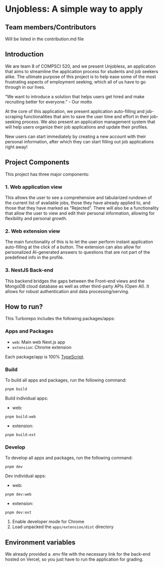 # Unjobless: A simple way to apply

## Team members/Contributors

Will be listed in the contribution.md file

## Introduction

We are team 8 of COMPSCI 520, and we present Unjobless, an application that aims to streamline the application process for students and job seekers alike. The ultimate purpose of this project is to help ease some of the most frustrating aspects of employment seeking, which all of us have to go through in our lives. 

“We want to introduce a solution that
helps users get hired and make
recruiting better for everyone.” - Our motto


At the core of this application, we present application auto-filling and job-scraping functionalities that aim to save the user time and effort in their job-seeking process. We also present an application management system that will help users organize their job applications and update their profiles. 

New users can start immediately by creating a new account with their personal information, after which they can start filling out job applications right away!

## Project Components

This project has three major components:

### 1. Web application view

This allows the user to see a comprehensive and tabularized rundown of the current list of available jobs, those they have already applied to, and those that they have marked as "Rejected". There will also be a functionality that 
allow the user to view and edit their personal information, allowing for flexibility and personal growth.

### 2. Web extension view

The main functionality of this is to let the user perform instant application auto-filling at the click of a button. The extension can also allow for personalized AI-generated answers to questions that are not part of the predefined info in the profile.

### 3. NestJS Back-end

This backend bridges the gaps between the Front-end views and the MongoDB cloud database as well as other third-party APIs (Open AI). It allows for robust authentication and data processing/serving. 

## How to run?

This Turborepo includes the following packages/apps:

### Apps and Packages

- `web`: Main web Next.js app
- `extension`: Chrome extension

Each package/app is 100% [TypeScript](https://www.typescriptlang.org/).

### Build

To build all apps and packages, run the following command:

```
pnpm build
```

Build individual apps:

- web:

```
pnpm build:web
```

- extension:

```
pnpm build:ext
```

### Develop

To develop all apps and packages, run the following command:

```
pnpm dev
```

Dev individual apps:

- web:

```
pnpm dev:web
```

- extension:

```
pnpm dev:ext
```

1. Enable developer mode for Chrome
2. Load unpacked the `apps/extension/dist` directory

## Environment variables

We already provided a .env file with the necessary link for the back-end hosted on Vercel, so you just have to run the application for grading.

